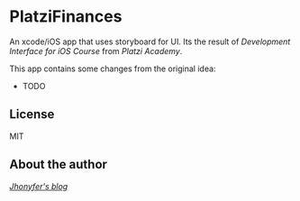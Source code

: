 # PlatziFinances

An xcode/iOS app that uses storyboard for UI. Its the result of *Development Interface for iOS Course* from *Platzi Academy*.

This app contains some changes from the original idea:
- TODO

## License
MIT

## About the author
*[Jhonyfer's blog](https://viejony.github.io/blog/en)*
